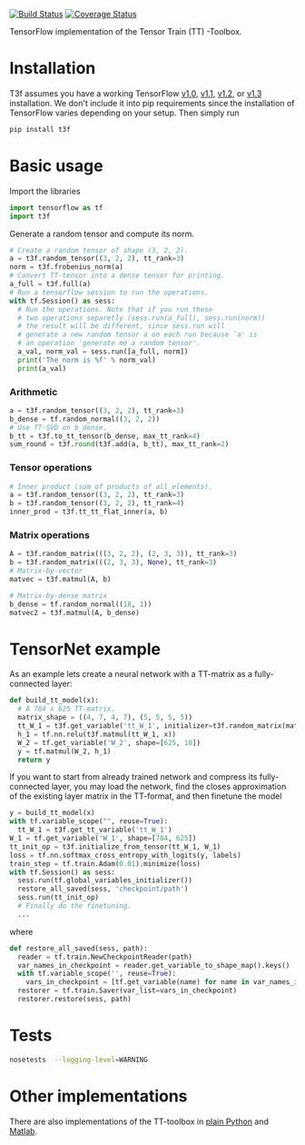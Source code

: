 [![Build Status](https://travis-ci.org/Bihaqo/t3f.svg?branch=develop)](https://travis-ci.org/Bihaqo/t3f)
[![Coverage Status](https://coveralls.io/repos/github/Bihaqo/t3f/badge.svg?branch=develop)](https://coveralls.io/github/Bihaqo/t3f?branch=develop)

TensorFlow implementation of the Tensor Train (TT) -Toolbox.

# Installation
T3f assumes you have a working TensorFlow [v1.0](https://www.tensorflow.org/versions/r1.0/install/), [v1.1](https://www.tensorflow.org/versions/r1.1/install/), [v1.2](https://www.tensorflow.org/versions/r1.2/install/), or [v1.3](https://www.tensorflow.org/versions/r1.3/install/) installation.
We don't include it into pip requirements since the installation of TensorFlow varies depending on your setup.
Then simply run
```bash
pip install t3f
```

# Basic usage
Import the libraries
```python
import tensorflow as tf
import t3f
```

Generate a random tensor and compute its norm.
```python
# Create a random tensor of shape (3, 2, 2).
a = t3f.random_tensor((3, 2, 2), tt_rank=3)
norm = t3f.frobenius_norm(a)
# Convert TT-tensor into a dense tensor for printing.
a_full = t3f.full(a)
# Run a tensorflow session to run the operations.
with tf.Session() as sess:
  # Run the operations. Note that if you run these
  # two operations separetly (sess.run(a_full), sess.run(norm))
  # the result will be different, since sess.run will
  # generate a new random tensor a on each run because `a' is
  # an operation 'generate me a random tensor'.
  a_val, norm_val = sess.run([a_full, norm])
  print('The norm is %f' % norm_val)
  print(a_val)
```

### Arithmetic
```python
a = t3f.random_tensor((3, 2, 2), tt_rank=3)
b_dense = tf.random_normal((3, 2, 2))
# Use TT-SVD on b_dense.
b_tt = t3f.to_tt_tensor(b_dense, max_tt_rank=4)
sum_round = t3f.round(t3f.add(a, b_tt), max_tt_rank=2)
```

### Tensor operations
```python
# Inner product (sum of products of all elements).
a = t3f.random_tensor((3, 2, 2), tt_rank=3)
b = t3f.random_tensor((3, 2, 2), tt_rank=4)
inner_prod = t3f.tt_tt_flat_inner(a, b)
```

### Matrix operations
```python
A = t3f.random_matrix(((3, 2, 2), (2, 3, 3)), tt_rank=3)
b = t3f.random_matrix(((2, 3, 3), None), tt_rank=3)
# Matrix-by-vector
matvec = t3f.matmul(A, b)

# Matrix-by-dense matrix
b_dense = tf.random_normal((18, 1))
matvec2 = t3f.matmul(A, b_dense)
```


# TensorNet example
As an example lets create a neural network with a TT-matrix as a fully-connected layer:
```python
def build_tt_model(x):
  # A 784 x 625 TT-matrix.
  matrix_shape = ((4, 7, 4, 7), (5, 5, 5, 5))
  tt_W_1 = t3f.get_variable('tt_W_1', initializer=t3f.random_matrix(matrix_shape))
  h_1 = tf.nn.relu(t3f.matmul(tt_W_1, x))
  W_2 = tf.get_variable('W_2', shape=[625, 10])
  y = tf.matmul(W_2, h_1)
  return y
```

If you want to start from already trained network and compress its fully-connected layer, you may load the network, find the closes approximation of the existing layer matrix in the TT-format, and then finetune the model
```python
y = build_tt_model(x)
with tf.variable_scope("", reuse=True):
  tt_W_1 = t3f.get_tt_variable('tt_W_1')
W_1 = tf.get_variable('W_1', shape=[784, 625])
tt_init_op = t3f.initialize_from_tensor(tt_W_1, W_1)
loss = tf.nn.softmax_cross_entropy_with_logits(y, labels)
train_step = tf.train.Adam(0.01).minimize(loss)
with tf.Session() as sess:
  sess.run(tf.global_variables_initializer())
  restore_all_saved(sess, 'checkpoint/path')
  sess.run(tt_init_op)
  # Finally do the finetuning.
  ...
```
where
```python
def restore_all_saved(sess, path):
  reader = tf.train.NewCheckpointReader(path)
  var_names_in_checkpoint = reader.get_variable_to_shape_map().keys()
  with tf.variable_scope('', reuse=True):
    vars_in_checkpoint = [tf.get_variable(name) for name in var_names_in_checkpoint]
  restorer = tf.train.Saver(var_list=vars_in_checkpoint)
  restorer.restore(sess, path)
```

# Tests
```bash
nosetests  --logging-level=WARNING
```

# Other implementations
There are also implementations of the TT-toolbox in [plain Python](https://github.com/oseledets/ttpy) and [Matlab](https://github.com/oseledets/TT-Toolbox).